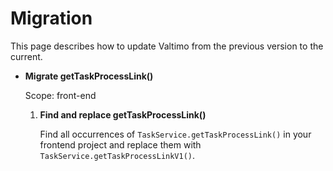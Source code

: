 # Migration

This page describes how to update Valtimo from the previous version to the current.

*   **Migrate getTaskProcessLink()**

    Scope: front-end

    1.  **Find and replace getTaskProcessLink()**

        Find all occurrences of `TaskService.getTaskProcessLink()` in your frontend project and replace them with `TaskService.getTaskProcessLinkV1()`.
